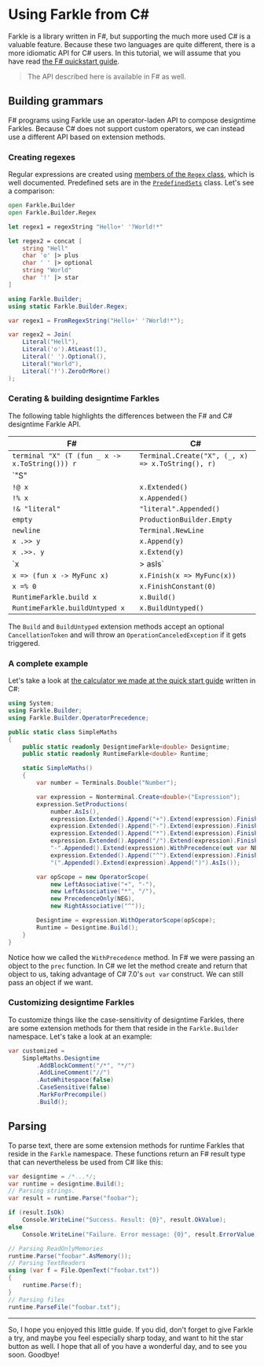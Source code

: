 # Using Farkle from C\#

Farkle is a library written in F#, but supporting the much more used C# is a valuable feature. Because these two languages are quite different, there is a more idiomatic API for C# users. In this tutorial, we will assume that you have read [the F# quickstart guide][fsharp].

> The API described here is available in F# as well.

## Building grammars

F# programs using Farkle use an operator-laden API to compose designtime Farkles. Because C# does not support custom operators, we can instead use a different API based on extension methods.

### Creating regexes

Regular expressions are created using [members of the `Regex` class][regex], which is well documented. Predefined sets are in the [`PredefinedSets`][predefinedsets] class. Let's see a comparison:

``` fsharp
open Farkle.Builder
open Farkle.Builder.Regex

let regex1 = regexString "Hello+' '?World!*"

let regex2 = concat [
    string "Hell"
    char 'o' |> plus
    char ' ' |> optional
    string "World"
    char '!' |> star
]
```

``` csharp
using Farkle.Builder;
using static Farkle.Builder.Regex;

var regex1 = FromRegexString("Hello+' '?World!*");

var regex2 = Join(
    Literal("Hell"),
    Literal('o').AtLeast(1),
    Literal(' ').Optional(),
    Literal("World"),
    Literal('!').ZeroOrMore()
);
```

### Cerating & building designtime Farkles

The following table highlights the differences between the F# and C# designtime Farkle API.

|F#|C#|
|--|--|
|`terminal "X" (T (fun _ x -> x.ToString())) r`|`Terminal.Create("X", (_, x) => x.ToString(), r)`|
|`"S" ||= [p1; p2]`|`Nonterminal.Create("S", p1, p2)`|
|`!@ x`|`x.Extended()`|
|`!% x`|`x.Appended()`|
|`!& "literal"`|`"literal".Appended()`|
|`empty`|`ProductionBuilder.Empty`|
|`newline`|`Terminal.NewLine`|
|`x .>> y`|`x.Append(y)`|
|`x .>>. y`|`x.Extend(y)`|
|`x |> asIs`|`x.AsIs()`|
|`x => (fun x -> MyFunc x)`|`x.Finish(x => MyFunc(x))`
|`x =% 0`|`x.FinishConstant(0)`|
|`RuntimeFarkle.build x`|`x.Build()`|
|`RuntimeFarkle.buildUntyped x`|`x.BuildUntyped()`|

The `Build` and `BuildUntyped` extension methods accept an optional `CancellationToken` and will throw an `OperationCanceledException` if it gets triggered.

### A complete example

Let's take a look at [the calculator we made at the quick start guide](quickstart.html#Writing-more-complex-nonterminals) written in C#:

``` csharp
using System;
using Farkle.Builder;
using Farkle.Builder.OperatorPrecedence;

public static class SimpleMaths
{
    public static readonly DesigntimeFarkle<double> Designtime;
    public static readonly RuntimeFarkle<double> Runtime;

    static SimpleMaths()
    {
        var number = Terminals.Double("Number");

        var expression = Nonterminal.Create<double>("Expression");
        expression.SetProductions(
            number.AsIs(),
            expression.Extended().Append("+").Extend(expression).Finish((x1, x2) => x1 + x2),
            expression.Extended().Append("-").Extend(expression).Finish((x1, x2) => x1 - x2),
            expression.Extended().Append("*").Extend(expression).Finish((x1, x2) => x1 * x2),
            expression.Extended().Append("/").Extend(expression).Finish((x1, x2) => x1 / x2),
            "-".Appended().Extend(expression).WithPrecedence(out var NEG).Finish(x => -x),
            expression.Extended().Append("^").Extend(expression).Finish(Math.Pow),
            "(".Appended().Extend(expression).Append(")").AsIs());

        var opScope = new OperatorScope(
            new LeftAssociative("+", "-"),
            new LeftAssociative("*", "/"),
            new PrecedenceOnly(NEG),
            new RightAssociative("^"));

        Designtime = expression.WithOperatorScope(opScope);
        Runtime = Designtime.Build();
    }
}
```

Notice how we called the `WithPrecedence` method. In F# we were passing an object to the `prec` function. In C# we let the method create and return that object to us, taking advantage of C# 7.0's `out var` construct. We can still pass an object if we want.

### Customizing designtime Farkles

To customize things like the case-sensitivity of designtime Farkles, there are some extension methods for them that reside in the `Farkle.Builder` namespace. Let's take a look at an example:

``` csharp
var customized =
    SimpleMaths.Designtime
        .AddBlockComment("/*", "*/")
        .AddLineComment("//")
        .AutoWhitespace(false)
        .CaseSensitive(false)
        .MarkForPrecompile()
        .Build();
```

## Parsing

To parse text, there are some extension methods for runtime Farkles that reside in the `Farkle` namespace. These functions return an F# result type that can nevertheless be used from C# like this:

``` csharp
var designtime = /*...*/;
var runtime = designtime.Build();
// Parsing strings.
var result = runtime.Parse("foobar");

if (result.IsOk)
    Console.WriteLine("Success. Result: {0}", result.OkValue);
else
    Console.WriteLine("Failure. Error message: {0}", result.ErrorValue);

// Parsing ReadOnlyMemories
runtime.Parse("foobar".AsMemory());
// Parsing TextReaders
using (var f = File.OpenText("foobar.txt"))
{
    runtime.Parse(f);
}
// Parsing files
runtime.ParseFile("foobar.txt");
```

---

So, I hope you enjoyed this little guide. If you did, don't forget to give Farkle a try, and maybe you feel especially sharp today, and want to hit the star button as well. I hope that all of you have a wonderful day, and to see you soon. Goodbye!

[fsharp]: quickstart.html
[regex]: reference/farkle-builder-regex.html
[predefinedsets]: reference/farkle-builder-predefinedsets.html
